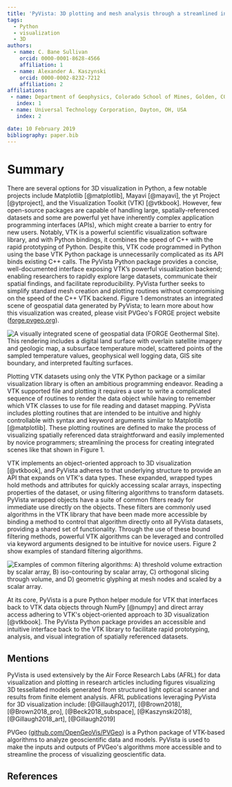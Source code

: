 ```yaml
---
title: 'PyVista: 3D plotting and mesh analysis through a streamlined interface for the Visualization Toolkit (VTK)'
tags:
  - Python
  - visualization
  - 3D
authors:
  - name: C. Bane Sullivan
    orcid: 0000-0001-8628-4566
    affiliation: 1
  - name: Alexander A. Kaszynski
    orcid: 0000-0002-8232-7212
    affiliation: 2
affiliations:
 - name: Department of Geophysics, Colorado School of Mines, Golden, CO, USA
   index: 1
 - name: Universal Technology Corporation, Dayton, OH, USA
   index: 2

date: 10 February 2019
bibliography: paper.bib
---
```


# Summary

There are several options for 3D visualization in Python, a few notable projects
include Matplotlib [@matplotlib], Mayavi [@mayavi], the yt Project [@ytproject],
and the Visualization Toolkit (VTK) [@vtkbook].
However, few open-source packages are capable of handling large,
spatially-referenced datasets and some are powerful yet have inherently complex
application programming interfaces (APIs), which might create a barrier to entry
for new users.
Notably, VTK is a powerful scientific visualization software library, and with
Python bindings, it combines the speed of C++ with the rapid prototyping of
Python.
Despite this, VTK code programmed in Python using the base VTK Python package
is unnecessarily complicated as its API binds existing C++ calls.
The PyVista Python package provides a concise, well-documented interface
exposing VTK’s powerful visualization backend; enabling researchers to
rapidly explore large datasets, communicate their spatial findings, and
facilitate reproducibility. PyVista further seeks to simplify standard mesh
creation and plotting routines without compromising on the speed of the C++
VTK backend. Figure 1 demonstrates an integrated scene of geospatial data
generated by PyVista; to learn more about how this visualization was created,
please visit PVGeo's FORGE project website
([forge.pvgeo.org](http://forge.pvgeo.org)).


![A visually integrated scene of geospatial data (FORGE Geothermal Site).
This rendering includes a digital land surface with overlain satellite
imagery and geologic map, a subsurface temperature model, scattered points
of the sampled temperature values, geophysical well logging data, GIS site
boundary, and interpreted faulting surfaces.](./images/forge-iso.png)


Plotting VTK datasets using only the VTK Python package or a similar
visualization library is often an ambitious programming endeavor.
Reading a VTK supported file and plotting it requires a user to write a
complicated sequence of routines to render the data object while
having to remember which VTK classes to use for file reading and dataset mapping.
PyVista includes plotting routines that are intended to be intuitive and
highly controllable with syntax and keyword arguments similar to Matplotlib
[@matplotlib]. These plotting routines are defined to make the process of
visualizing spatially referenced data straightforward and easily implemented
by novice programmers; streamlining the process for creating integrated scenes
like that shown in Figure 1.


VTK implements an object-oriented approach to 3D visualization [@vtkbook],
and PyVista adheres to that underlying structure to provide an API that
expands on VTK's data types. These expanded, wrapped types hold methods and
attributes for quickly accessing scalar arrays, inspecting properties of
the dataset, or using filtering algorithms to transform datasets.
PyVista wrapped objects have a suite of common filters ready for immediate
use directly on the objects. These filters are commonly used algorithms in the
VTK library that have been made more accessible by binding a method to control
that algorithm directly onto all PyVista datasets, providing a shared set of
functionality. Through the use of these bound filtering methods, powerful VTK
algorithms can be leveraged and controlled via keyword arguments designed to
be intuitive for novice users.
Figure 2 show examples of standard filtering algorithms.


![Examples of common filtering algorithms: A) threshold volume
extraction by scalar array, B) iso-contouring by scalar array, C) orthogonal
slicing through volume, and D) geometric glyphing at mesh nodes and scaled by
a scalar array.](./images/filters.png)


At its core, PyVista is a pure Python helper module for VTK
that interfaces back to VTK data objects through NumPy [@numpy]
and direct array access adhering to VTK's object-oriented approach to
3D visualization [@vtkbook].
The PyVista Python package provides an accessible and intuitive interface back
to the VTK library to facilitate rapid prototyping, analysis, and visual
integration of spatially referenced datasets.

## Mentions

PyVista is used extensively by the Air Force Research Labs (AFRL) for
data visualization and plotting in research articles including
figures visualizing 3D tessellated models generated from structured
light optical scanner and results from finite element analysis.
AFRL publications leveraging PyVista for 3D visualization include:
[@Gillaugh2017], [@Brown2018], [@Brown2018_pro], [@Beck2018_subspace],
[@Kaszynski2018], [@Gillaugh2018_art], [@Gillaugh2019]

PVGeo ([github.com/OpenGeoVis/PVGeo](https://github.com/OpenGeoVis/PVGeo)) is
a Python package of VTK-based algorithms to analyze geoscientific data and models.
PyVista is used to make the inputs and outputs of PVGeo's algorithms more
accessible and to streamline the process of visualizing geoscientific data.


## References
